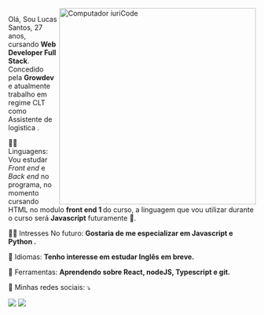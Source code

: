 <img src="https://raw.githubusercontent.com/MicaelliMedeiros/micaellimedeiros/master/image/computer-illustration.png" min-width="400px" max-width="400px" width="400px" align="right" alt="Computador iuriCode">

<p align="left"> 
  Olá, Sou Lucas Santos, 27 anos, cursando <strong> Web Developer Full Stack</strong>.<br> 
  Concedido pela <strong> Growdev</strong> e atualmente trabalho em regime CLT como Assistente de logistica .
</p>

<p align="left">
  🐱‍🏍 Linguagens: Vou estudar <i> Front end</i> e <i>Back end</i> no programa, no momento cursando HTML no modulo <strong> front end 1 </strong> do curso, a linguagem que vou utilizar durante o curso será <strong>Javascript</strong> futuramente 🌠.
</p>

<p align="left">
  🐱‍👤 Intresses No futuro: <strong> Gostaria de me especializar em Javascript e Python .</strong>
</p>

<p align="left">
  🚀 Idiomas: <strong> Tenho interesse em estudar Inglês em breve.</strong>
</p>

<p align="left">
  💼 Ferramentas: <strong> Aprendendo sobre React, nodeJS, Typescript e git. </strong>
</p>

<p align="left">
  🎫 Minhas redes sociais: ⤵️
</p>



  <a href="https://www.linkedin.com/in/lucas-santos-72a99016a/" alt="Linkedin">
  <img src="https://img.shields.io/badge/-Linkedin-0e76a8?style=flat-square&logo=Linkedin&logoColor=white&link=LINK-DO-SEU-LINKEDIN" /></a>

   <a href="https://www.instagram.com/lucaslk63/" alt="Instagram">
  <img src="https://img.shields.io/badge/-Instagram-DF0174?style=flat-square&labelColor=DF0174&logo=instagram&logoColor=white&link=LINK-DO-SEU-INSTAGRAM"/></a>



 

<!---
Lucasdevzx3/Lucasdevzx3 is a ✨ special ✨ repository because its `README.md` (this file) appears on your GitHub profile.
You can click the Preview link to take a look at your changes.
--->
